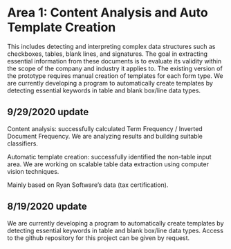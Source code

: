 # Area 1: Content Analysis and Auto Template Creation

This includes detecting and interpreting complex data structures such as checkboxes, tables, blank lines, and signatures. The goal in extracting essential information from these documents is to evaluate its validity within the scope of the company and industry it applies to. The existing version of the prototype requires manual creation of templates for each form type. We are currently developing a program to automatically create templates by detecting essential keywords in table and blank box/line data types.

## 9/29/2020 update

Content analysis: successfully calculated Term Frequency / Inverted Document Frequency. We are analyzing results and building suitable classifiers.

Automatic template creation: successfully identified the non-table input area. We are working on scalable table data extraction using computer vision techniques.

Mainly based on Ryan Software’s data (tax certification).

## 8/19/2020 update

We are currently developing a program to automatically create templates by detecting essential keywords in table and blank box/line data types. Access to the github repository for this project can be given by request.
